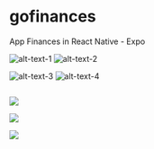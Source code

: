 # gofinances
App Finances in React Native - Expo 

![alt-text-1](https://github.com/marcosaureliodiasmoura/gofinances/blob/master/src/assets/gifs/1.gif "title-1") 
![alt-text-2](https://github.com/marcosaureliodiasmoura/gofinances/blob/master/src/assets/gifs/2.gif "title-2")


![alt-text-3](https://github.com/marcosaureliodiasmoura/gofinances/blob/master/src/assets/gifs/2.gif "title-3")
![alt-text-4](https://github.com/marcosaureliodiasmoura/gofinances/blob/master/src/assets/gifs/2.gif "title-4")

![]()

![](https://github.com/marcosaureliodiasmoura/gofinances/blob/master/src/assets/gifs/3.gif)

![](https://github.com/marcosaureliodiasmoura/gofinances/blob/master/src/assets/gifs/4.gif)

![](https://github.com/marcosaureliodiasmoura/gofinances/blob/master/src/assets/gifs/5.gif)
